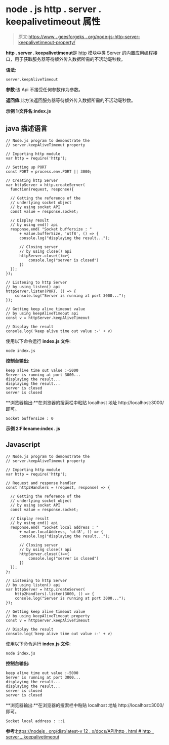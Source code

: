 # node . js http . server . keepalivetimeout 属性

> 原文:[https://www . geesforgeks . org/node-js-http-server-keepalivetimeout-property/](https://www.geeksforgeeks.org/node-js-http-server-keepalivetimeout-property/)

**http . server . keepalivetimeout**是 [http](https://www.geeksforgeeks.org/node-js-http-module/) 模块中类 Server 的内置应用编程接口，用于获取服务器等待额外传入数据所需的不活动毫秒数。

**语法:**

```
server.keepAliveTimeout
```

**参数**:该 Api 不接受任何参数作为参数。

**返回值**:此方法返回服务器等待额外传入数据所需的不活动毫秒数。

**示例 1:文件名:index.js**

## java 描述语言

```
// Node.js program to demonstrate the  
// server.keepAliveTimeout property

// Importing http module 
var http = require('http'); 

// Setting up PORT 
const PORT = process.env.PORT || 3000; 

// Creating http Server 
var httpServer = http.createServer(
  function(request, response){ 

  // Getting the reference of the
  // underlying socket object
  // by using socket API
  const value = response.socket;

  // Display result
  // by using end() api
  response.end( "Socket buffersize : " 
      + value.bufferSize, 'utf8', () => { 
      console.log("displaying the result..."); 

      // Closing server 
      // by using close() api
      httpServer.close(()=>{
          console.log("server is closed")
      })
  }); 
}); 

// Listening to http Server 
// by using listen() api
httpServer.listen(PORT, () => { 
    console.log("Server is running at port 3000..."); 
});

// Getting keep alive timeout value
// by using keepAliveTimeout api
const v = httpServer.keepAliveTimeout

// Display the result
console.log('keep alive time out value :-' + v)
```

使用以下命令运行 **index.js 文件**:

```
node index.js
```

**控制台输出:**

```
keep alive time out value :-5000
Server is running at port 3000...
displaying the result...
displaying the result...
server is closed
server is closed
```

**浏览器输出:**在浏览器的搜索栏中粘贴 localhost 地址 http://localhost:3000/即可。

```
Socket buffersize : 0
```

**示例 2:Filename:index . js**

## Javascript

```
// Node.js program to demonstrate the  
// server.keepAliveTimeout property

// Importing http module 
var http = require('http'); 

// Request and response handler 
const http2Handlers = (request, response) => { 

  // Getting the reference of the
  // underlying socket object
  // by using socket API
  const value = response.socket;

  // Display result
  // by using end() api
  response.end( "Socket local address : " 
      + value.localAddress, 'utf8', () => { 
      console.log("displaying the result..."); 

      // Closing server 
      // by using close() api
      httpServer.close(()=>{
          console.log("server is closed")
      })
  });
}; 

// Listening to http Server 
// by using listen() api
var httpServer = http.createServer(
    http2Handlers).listen(3000, () => { 
    console.log("Server is running at port 3000..."); 
}); 

// Getting keep alive timeout value
// by using keepAliveTimeout property
const v = httpServer.keepAliveTimeout

// Display the result
console.log('keep alive time out value :-' + v)
```

使用以下命令运行 **index.js 文件**:

```
node index.js
```

**控制台输出:**

```
keep alive time out value :-5000
Server is running at port 3000...
displaying the result...
displaying the result...
server is closed
server is closed
```

**浏览器输出:**在浏览器的搜索栏中粘贴 localhost 地址 http://localhost:3000/即可。

```
Socket local address : ::1
```

**参考**:[https://nodejs . org/dist/latest-v 12 . x/docs/API/http . html # http _ server _ keepalivetimeout](https://nodejs.org/dist/latest-v12.x/docs/api/http.html#http_server_keepalivetimeout)